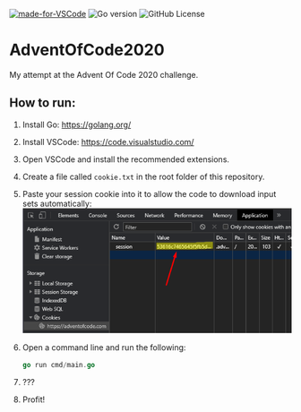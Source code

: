 [![made-for-VSCode](https://img.shields.io/badge/Made%20for-VSCode-1f425f.svg)](https://code.visualstudio.com/)
![Go version](https://img.shields.io/badge/Go-V1.15-blue)
![GitHub License](https://img.shields.io/github/license/barthogenes/adventofcode2020)

# AdventOfCode2020

My attempt at the Advent Of Code 2020 challenge.

## How to run:

1. Install Go: https://golang.org/
2. Install VSCode: https://code.visualstudio.com/
3. Open VSCode and install the recommended extensions.
4. Create a file called `cookie.txt` in the root folder of this repository.
5. Paste your session cookie into it to allow the code to download input sets automatically:
   ![test](howTo.png)
6. Open a command line and run the following:

   ```go
   go run cmd/main.go
   ```

7. ???
8. Profit!
